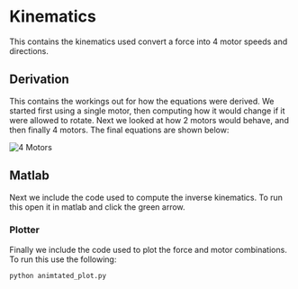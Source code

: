 # Kinematics

This contains the kinematics used convert a force into 4 motor speeds and directions. 

## Derivation

This contains the workings out for how the equations were derived. We started first using a single motor, then computing how it would change if it were allowed to rotate. Next we looked at how 2 motors would behave, and then finally 4 motors. The final equations are shown below:

![4 Motors](../kinematics/derivation/final.png)

## Matlab

Next we include the code used to compute the inverse kinematics. To run this open it in matlab and click the green arrow.

### Plotter

Finally we include the code used to plot the force and motor combinations. To run this use the following:

```bash
python animtated_plot.py
```